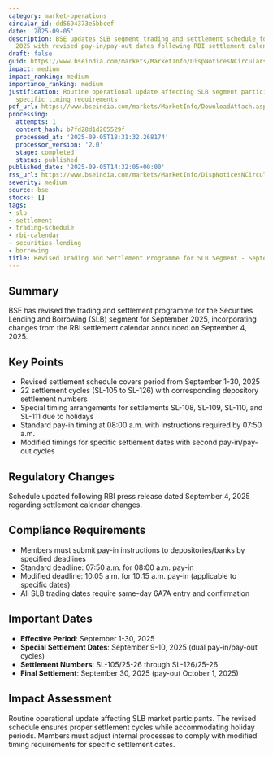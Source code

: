 ```yaml
---
category: market-operations
circular_id: dd5694373e5bbcef
date: '2025-09-05'
description: BSE updates SLB segment trading and settlement schedule for September
  2025 with revised pay-in/pay-out dates following RBI settlement calendar changes.
draft: false
guid: https://www.bseindia.com/markets/MarketInfo/DispNoticesNCirculars.aspx?Noticeid={F4E4AB35-8537-4C94-86DE-1B881C33E755}&noticeno=20250905-40&dt=09/05/2025&icount=40&totcount=59&flag=0
impact: medium
impact_ranking: medium
importance_ranking: medium
justification: Routine operational update affecting SLB segment participants with
  specific timing requirements
pdf_url: https://www.bseindia.com/markets/MarketInfo/DownloadAttach.aspx?id=20250905-40&attachedId=
processing:
  attempts: 1
  content_hash: b7fd28d1d205529f
  processed_at: '2025-09-05T18:31:32.268174'
  processor_version: '2.0'
  stage: completed
  status: published
published_date: '2025-09-05T14:32:05+00:00'
rss_url: https://www.bseindia.com/markets/MarketInfo/DispNoticesNCirculars.aspx?Noticeid={F4E4AB35-8537-4C94-86DE-1B881C33E755}&noticeno=20250905-40&dt=09/05/2025&icount=40&totcount=59&flag=0
severity: medium
source: bse
stocks: []
tags:
- slb
- settlement
- trading-schedule
- rbi-calendar
- securities-lending
- borrowing
title: Revised Trading and Settlement Programme for SLB Segment - September 2025
---
```


## Summary

BSE has revised the trading and settlement programme for the Securities Lending and Borrowing (SLB) segment for September 2025, incorporating changes from the RBI settlement calendar announced on September 4, 2025.

## Key Points

- Revised settlement schedule covers period from September 1-30, 2025
- 22 settlement cycles (SL-105 to SL-126) with corresponding depository settlement numbers
- Special timing arrangements for settlements SL-108, SL-109, SL-110, and SL-111 due to holidays
- Standard pay-in timing at 08:00 a.m. with instructions required by 07:50 a.m.
- Modified timings for specific settlement dates with second pay-in/pay-out cycles

## Regulatory Changes

Schedule updated following RBI press release dated September 4, 2025 regarding settlement calendar changes.

## Compliance Requirements

- Members must submit pay-in instructions to depositories/banks by specified deadlines
- Standard deadline: 07:50 a.m. for 08:00 a.m. pay-in
- Modified deadline: 10:05 a.m. for 10:15 a.m. pay-in (applicable to specific dates)
- All SLB trading dates require same-day 6A7A entry and confirmation

## Important Dates

- **Effective Period**: September 1-30, 2025
- **Special Settlement Dates**: September 9-10, 2025 (dual pay-in/pay-out cycles)
- **Settlement Numbers**: SL-105/25-26 through SL-126/25-26
- **Final Settlement**: September 30, 2025 (pay-out October 1, 2025)

## Impact Assessment

Routine operational update affecting SLB market participants. The revised schedule ensures proper settlement cycles while accommodating holiday periods. Members must adjust internal processes to comply with modified timing requirements for specific settlement dates.